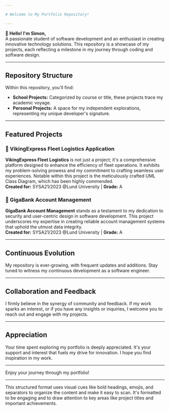 ```yaml
---

# Welcome to My Portfolio Repository!

---
```


👋 **Hello! I'm Simon,**  
A passionate student of software development and an enthusiast in creating innovative technology solutions. This repository is a showcase of my projects, each reflecting a milestone in my journey through coding and software design.

---

## Repository Structure

Within this repository, you'll find:
- **School Projects:** Categorized by course or title, these projects trace my academic voyage.
- **Personal Projects:** A space for my independent explorations, representing my unique developer's signature.

---

## Featured Projects

### 🚚 VikingExpress Fleet Logistics Application
**VikingExpress Fleet Logistics** is not just a project; it's a comprehensive platform designed to enhance the efficiency of fleet operations. It exhibits my problem-solving prowess and my commitment to crafting seamless user experiences. Notable within this project is the meticulously crafted UML Class Diagram, which has been highly commended.  
**Created for:** SYSA21/2023 @Lund University | **Grade:** A

### 🏦 GigaBank Account Management
**GigaBank Account Management** stands as a testament to my dedication to security and user-centric design in software development. This project underscores my expertise in creating reliable account management systems that uphold the utmost data integrity.  
**Created for:** SYSA21/2023 @Lund University | **Grade:** A

---

## Continuous Evolution

My repository is ever-growing, with frequent updates and additions. Stay tuned to witness my continuous development as a software engineer.

---

## Collaboration and Feedback

I firmly believe in the synergy of community and feedback. If my work sparks an interest, or if you have any insights or inquiries, I welcome you to reach out and engage with my projects.

---

## Appreciation

Your time spent exploring my portfolio is deeply appreciated. It's your support and interest that fuels my drive for innovation. I hope you find inspiration in my work.

---

Enjoy your journey through my portfolio!

---

This structured format uses visual cues like bold headings, emojis, and separators to organize the content and make it easy to scan. It's formatted to be engaging and to draw attention to key areas like project titles and important achievements.
